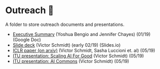 # Outreach 📣

A folder to store outreach documents and presentations.

* [Executive Summary](https://docs.google.com/document/d/1WQtugSBgMVB-i0RhgCg_qaP7WDj7aimWvpZytKTEqY4/edit) (Yoshua Bengio and Jennifer Chayes) (01/19) (Google Doc)
* [Slide deck](https://slides.com/vict0rsch/ccai-1#/) (Victor Schmidt) (early 02/19) (Slides.io)
* [ICLR paper (on arxiv)](https://arxiv.org/abs/1905.03709) (Victor Schmidt, Sasha Luccioni et. al) (05/19)
* [ITU presentation: Scaling AI For Good](https://docs.google.com/presentation/d/1A7xjF0oFh-aunJ-7NoGBa618O6xk-1VYuHQqXYvtWnc/edit?usp=sharing) (Victor Schmidt) (05/19)
* [ITU presentation: AI Commons](https://docs.google.com/presentation/d/17Mmt1nb6Nv_AkqZho-QxBQ4HQaKS2eEn5tkqbZ9CRps/edit?usp=sharing) (Victor Schmidt) (05/19)
